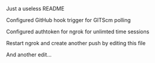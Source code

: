 Just a useless README

Configured GitHub hook trigger for GITScm polling 

Configured authtoken for ngrok for unlimted time sessions

Restart ngrok and create another push by editing this file

And another edit...
